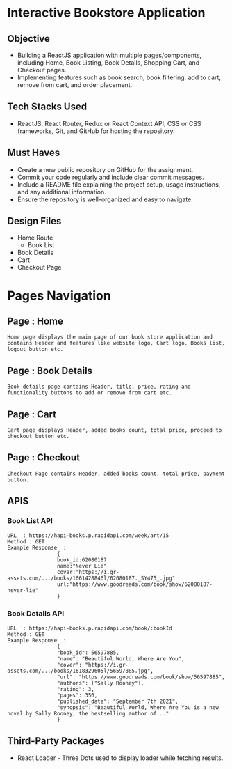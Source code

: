 # Interactive Bookstore Application

## Objective

- Building a ReactJS application with multiple pages/components, including Home,
  Book Listing, Book Details, Shopping Cart, and Checkout pages.
- Implementing features such as book search, book filtering, add to cart, remove
  from cart, and order placement.

## Tech Stacks Used

- ReactJS, React Router, Redux or React Context API, CSS or CSS frameworks, Git,
  and GitHub for hosting the repository.

## Must Haves

- Create a new public repository on GitHub for the assignment.
- Commit your code regularly and include clear commit messages.
- Include a README file explaining the project setup, usage instructions, and
  any additional information.
- Ensure the repository is well-organized and easy to navigate.

## Design Files

- Home Route
  - Book List
- Book Details
- Cart
- Checkout Page

# Pages Navigation

## Page : Home

    Home page displays the main page of our book store application and contains Header and features like website logo, Cart logo, Books list, logout button etc.

## Page : Book Details

    Book details page contains Header, title, price, rating and  functionality buttons to add or remove from cart etc.

## Page : Cart

    Cart page displays Header, added books count, total price, proceed to checkout button etc.

## Page : Checkout

    Checkout Page contains Header, added books count, total price, payment button.

## APIS

### Book List API

    URL  : https://hapi-books.p.rapidapi.com/week/art/15
    Method : GET
    Example Response  :
                    {
                    book_id:62080187
                    name:"Never Lie"
                    cover:"https://i.gr-assets.com/.../books/1661428846l/62080187._SY475_.jpg"
                    url:"https://www.goodreads.com/book/show/62080187-never-lie"
                    }

### Book Details API

    URL  : https://hapi-books.p.rapidapi.com/book/:bookId
    Method : GET
    Example Response  :
                    {
                    "book_id": 56597885,
                    "name": "Beautiful World, Where Are You",
                    "cover": "https://i.gr-assets.com/.../books/1618329605l/56597885.jpg",
                    "url": "https://www.goodreads.com/book/show/56597885",
                    "authors": ["Sally Rooney"],
                    "rating": 3,
                    "pages": 356,
                    "published_date": "September 7th 2021",
                    "synopsis": "Beautiful World, Where Are You is a new novel by Sally Rooney, the bestselling author of..."
                    }

## Third-Party Packages

- React Loader - Three Dots used to display loader while fetching results.
